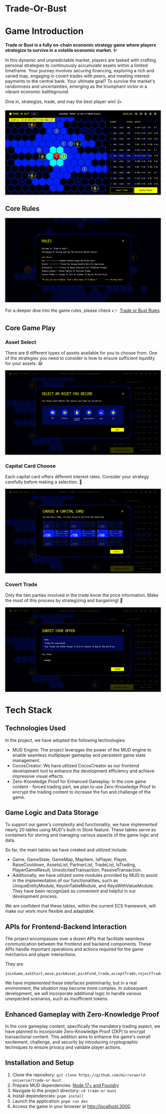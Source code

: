 # Trade-Or-Bust

# **Game Introduction**

**Trade or Bust is a fully on-chain economic strategy game where players strategize to survive in a volatile economic market. ✨**

In this dynamic and unpredictable market, players are tasked with crafting personal strategies to continuously accumulate assets within a limited timeframe. Your journey involves securing financing, exploring a rich and varied map, engaging in covert trades with peers, and meeting interest payments to the central bank. Your ultimate goal? To survive the market's randomness and uncertainties, emerging as the triumphant victor in a vibrant economic battleground. 

Dive in, strategize, trade, and may the best player win! 👍

![github-present-gamethumb](./thumb/github-present-gamethumb.png)

## **Core Rules**

![github-present-rulethumb](./thumb/github-present-rulethumb.png)

For a deeper dive into the game rules, please check 👉  [Trade or Bust Rules](https://www.notion.so/Trade-or-Bust-Rules-953378b93b8f4d73b586d44e678bd9d8?pvs=21) 

## Core Game Play

### Asset Select

There are 6 different types of assets available for you to choose from. One of the strategies you need to consider is how to ensure sufficient liquidity for your assets. 😆

![github-present-pickasset](./thumb/github-present-pickasset.png)

### Capital Card Choose

Each capital card offers different interest rates. Consider your strategy carefully before making a selection. 🧐

![github-present-pickfund](./thumb/github-present-pickfund.png)

### Covert Trade

Only the two parties involved in the trade know the price information. Make the most of this process by strategizing and bargaining! 🤩

![github-present-submitoffer](./thumb/github-present-submitoffer.png)

# Tech Stack

## **Technologies Used**

In the project, we have adopted the following technologies:

- MUD Engine: The project leverages the power of the MUD engine to enable seamless multiplayer gameplay and persistent game state management.
- CocosCreator: We have utilized CocosCreator as our frontend development tool to enhance the development efficiency and achieve impressive visual effects.
- Zero-Knowledge Proof for Enhanced Gameplay: In the core game content - forced trading part, we plan to use Zero-Knowledge Proof to encrypt the trading content to increase the fun and challenge of the game.

## Game Logic and Data Storage

To support our game's complexity and functionality, we have implemented nearly 20 tables using MUD's built-in Store feature. These tables serve as containers for storing and managing various aspects of the game logic and data.

So far, the main tables we have created and utilized include: 

- Game, GameState, GameMap, MapItem, IsPlayer, Player, RaiseCooldown, AssetsList, PartnerList, TradeList, IsTrading, PlayerGameResult, UnsolicitedTransaction, PassiveTransaction.
- Additionally, we have utilized some modules provided by MUD to assist in the implementation of our functionalities, such as UniqueEntityModule, KeysInTableModule, and KeysWithValueModule. They have been recognized as convenient and helpful in our development process.

We are confident that these tables, within the current ECS framework, will make our work more flexible and adaptable.

## **APIs for Frontend-Backend Interaction**

The project encompasses over a dozen APIs that facilitate seamless communication between the frontend and backend components. These APIs handle important operations and actions required for the game mechanics and player interactions.

They are

```
joinGame,askStart,move,pickAsset,pickFund,trade,acceptTrade,rejectTrade,finishGame
```

We have implemented these interfaces preliminarily, but in a real environment, the situation may become more complex. In subsequent development, we will incorporate additional logic to handle various unexpected scenarios, such as insufficient tokens.

## **Enhanced Gameplay with Zero-Knowledge Proof**

In the core gameplay content, specifically the mandatory trading aspect, we have planned to incorporate Zero-Knowledge Proof (ZKP) to encrypt transactional content. This addition aims to enhance the game's overall excitement, challenge, and security by introducing cryptographic techniques to ensure privacy and validate player actions.

## **Installation and Setup**

1. Clone the repository: `git clone https://github.com/mirrorworld-universe/trade-or-bust`
2. Prepare MUD dependencies: [Node 17+ and Foundry](https://mud.dev/tutorials/emojimon/getting-started)
3. Navigate to the project directory: `cd trade-or-bust`
4. Install dependencies: `pnpm install`
5. Launch the application: `pnpm run dev`
6. Access the game in your browser at [http://localhost:3000](http://localhost:3000/).